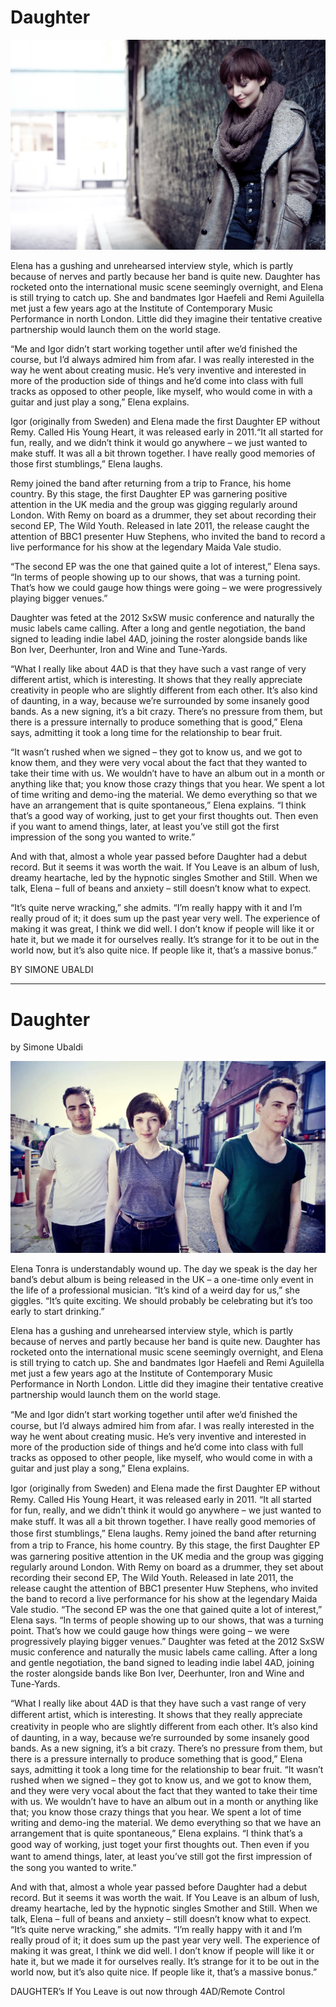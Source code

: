 # Daughter

<img src="/Images/Jay McLaughlin/MCLAUGHLIN_110121_00585-Edit.JPG">

Elena has a gushing and unrehearsed interview style, which is partly because of nerves and partly because her band is quite new. Daughter has rocketed onto the international music scene seemingly overnight, and Elena is still trying to catch up. She and bandmates Igor Haefeli and Remi Aguilella met just a few years ago at the Institute of Contemporary Music Performance in north London. Little did they imagine their tentative creative partnership would launch them on the world stage.

“Me and Igor didn’t start working together until after we’d finished the course, but I’d always admired him from afar. I was really interested in the way he went about creating music. He’s very inventive and interested in more of the production side of things and he’d come into class with full tracks as opposed to other people, like myself, who would come in with a guitar and just play a song,” Elena explains.

Igor (originally from Sweden) and Elena made the first Daughter EP without Remy. Called His Young Heart, it was released early in 2011.“It all started for fun, really, and we didn’t think it would go anywhere – we just wanted to make stuff. It was all a bit thrown together. I have really good memories of those first stumblings,” Elena laughs.

Remy joined the band after returning from a trip to France, his home country. By this stage, the first Daughter EP was garnering positive attention in the UK media and the group was gigging regularly around London. With Remy on board as a drummer, they set about recording their second EP, The Wild Youth. Released in late 2011, the release caught the attention of BBC1 presenter Huw Stephens, who invited the band to record a live performance for his show at the legendary Maida Vale studio.

“The second EP was the one that gained quite a lot of interest,” Elena says. “In terms of people showing up to our shows, that was a turning point. That’s how we could gauge how things were going – we were progressively playing bigger venues.”

Daughter was feted at the 2012 SxSW music conference and naturally the music labels came calling. After a long and gentle negotiation, the band signed to leading indie label 4AD, joining the roster alongside bands like Bon Iver, Deerhunter, Iron and Wine and Tune-Yards.

“What I really like about 4AD is that they have such a vast range of very different artist, which is interesting. It shows that they really appreciate creativity in people who are slightly different from each other. It’s also kind of daunting, in a way, because we’re surrounded by some insanely good bands. As a new signing, it’s a bit crazy. There’s no pressure from them, but there is a pressure internally to produce something that is good,” Elena says, admitting it took a long time for the relationship to bear fruit.

“It wasn’t rushed when we signed – they got to know us, and we got to know them, and they were very vocal about the fact that they wanted to take their time with us. We wouldn’t have to have an album out in a month or anything like that; you know those crazy things that you hear. We spent a lot of time writing and demo-ing the material. We demo everything so that we have an arrangement that is quite spontaneous,” Elena explains. “I think that’s a good way of working, just to get your first thoughts out. Then even if you want to amend things, later, at least you’ve still got the first impression of the song you wanted to write.”

And with that, almost a whole year passed before Daughter had a debut record. But it seems it was worth the wait. If You Leave is an album of lush, dreamy heartache, led by the hypnotic singles Smother and Still. When we talk, Elena – full of beans and anxiety – still doesn’t know what to expect.

“It’s quite nerve wracking,” she admits. “I’m really happy with it and I’m really proud of it; it does sum up the past year very well. The experience of making it was great, I think we did well. I don’t know if people will like it or hate it, but we made it for ourselves really. It’s strange for it to be out in the world now, but it’s also quite nice. If people like it, that’s a massive bonus.”

BY SIMONE UBALDI

---
# Daughter
by Simone Ubaldi

<img src="/Images/Stacey Hatfield/Daughter.jpg">

Elena Tonra is understandably wound up. The day we speak is the day her band’s debut album is being released in the UK – a one-time only event in the life of a professional musician. “It’s kind of a weird day for us,” she giggles. “It’s quite exciting. We should probably be celebrating but it’s too early to start drinking.”

Elena has a gushing and unrehearsed interview style, which is partly because of nerves and partly because her band is quite new. Daughter has rocketed onto the international music scene seemingly overnight, and  Elena is still trying to catch up. She and bandmates Igor Haefeli and Remi Aguilella met just a few years ago at the Institute of Contemporary Music Performance in North London. Little did they imagine their tentative creative partnership would launch them on the world stage.

“Me and Igor didn’t start working together until after we’d ﬁnished the course, but I’d always admired him from afar. I was really interested in the way he went about creating music. He’s very inventive and interested in more of the production side of things and he’d come into class with full tracks as opposed to other people, like myself, who would come in with a guitar and just play a song,” Elena explains.

Igor (originally from Sweden) and Elena made the ﬁrst Daughter EP without Remy. Called His Young Heart, it was released early in 2011. “It all started for fun, really, and we didn’t think it would go anywhere – we just wanted to make stuﬀ. It was all a bit thrown together. I have really good memories of those ﬁrst stumblings,” Elena laughs. Remy joined the band after returning from a trip to France, his home country. By this stage, the ﬁrst Daughter EP was garnering positive attention in the UK media and the group was gigging regularly around London. With Remy on board as a drummer, they set about recording their second EP, The Wild Youth. Released in late 2011, the release caught the attention of BBC1 presenter Huw Stephens, who invited the band to record a live performance for his show at the legendary Maida Vale studio. “The second EP was the one that gained quite a lot of interest,” Elena says. “In terms of people showing up to our shows, that was a turning point. That’s how we could gauge how things were going – we were progressively playing bigger venues.” Daughter was feted at the 2012 SxSW music conference and naturally the music labels came calling. After a long and gentle negotiation, the band signed to leading indie label 4AD, joining the roster alongside bands like Bon Iver, Deerhunter, Iron and Wine and Tune-Yards.

“What I really like about 4AD is that they have such a vast range of very diﬀerent artist, which is interesting. It shows that they really appreciate creativity in people who are slightly diﬀerent from each other. It’s also kind of daunting, in a way, because we’re surrounded by some insanely good bands. As a new signing, it’s a bit crazy. There’s no pressure from them, but there is a pressure internally to produce something that is good,” Elena says, admitting it took a long time for the relationship to bear fruit. “It wasn’t rushed when we signed – they got to know us, and we got to know them, and they were very vocal about the fact that they wanted to take their time with us. We wouldn’t have to have an album out in a month or anything like that; you know those crazy things that you hear. We spent a lot of time writing and demo-ing the material. We demo everything so that we have an arrangement that is quite spontaneous,” Elena explains. “I think that’s a good way of working, just toget your ﬁrst thoughts out. Then even if you want to amend things, later, at least you’ve still got the ﬁrst impression of the song you wanted to write.” 

And with that, almost a whole year passed before Daughter had a debut record. But it seems it was worth the wait. If You Leave is an album of lush, dreamy heartache, led by the hypnotic singles Smother and Still. When we talk, Elena – full of beans and anxiety – still doesn’t know what to expect. “It’s quite nerve wracking,” she admits. “I’m really happy with it and I’m really proud of it; it does sum up the past year very well. The experience of making it was great, I think we did well. I don’t know if people will like it or hate it, but we made it for ourselves really. It’s strange for it to be out in the world now, but it’s also quite nice. If people like it, that’s a massive bonus.”

DAUGHTER’s If You Leave is out now through 4AD/Remote Control
